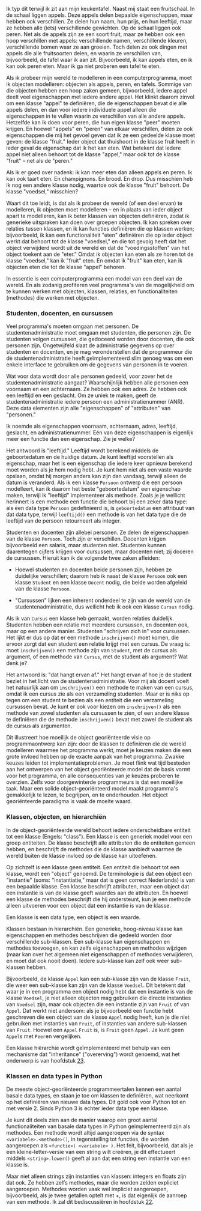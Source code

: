 Ik typ dit terwijl ik zit aan mijn keukentafel. Naast mij staat een
fruitschaal. In de schaal liggen appels. Deze appels delen bepaalde
eigenschappen, maar hebben ook verschillen. Ze delen hun naam, hun
prijs, en hun leeftijd, maar ze hebben alle (iets) verschillende
gewichten. Op de schaal liggen ook peren. Net als de appels zijn ze een
soort fruit, maar ze hebben ook een hoop verschillen met appels:
verschillende namen, verschillende kleuren, verschillende bomen waar ze
aan groeien. Toch delen ze ook dingen met appels die alle fruitsoorten
delen, en waarin ze verschillen van, bijvoorbeeld, de tafel waar ik aan
zit. Bijvoorbeeld, ik kan appels eten, en ik kan ook peren eten. Maar ik
ga niet proberen een tafel te eten.

Als ik probeer mijn wereld te modelleren in een computerprogramma, moet
ik objecten modelleren: objecten als appels, peren, en tafels. Sommige
van die objecten hebben een hoop zaken gemeen, bijvoorbeeld, iedere
appel deelt veel eigenschappen met iedere andere appel. Het klinkt
daarom zinvol om een klasse "appel" te definiëren, die de eigenschappen
bevat die alle appels delen, en dan voor iedere individuele appel alleen
die eigenschappen in te vullen waarin ze verschillen van alle andere
appels. Hetzelfde kan ik doen voor peren, die hun eigen klasse "peer"
moeten krijgen. En hoewel "appels" en "peren" van elkaar verschillen,
delen ze ook eigenschappen die mij het gevoel geven dat ik ze een
gedeelde klasse moet geven: de klasse "fruit." Ieder object dat
thuishoort in de klasse fruit heeft in ieder geval de eigenschap dat ik
het kan eten. Wat betekent dat iedere appel niet alleen behoort tot de
klasse "appel," maar ook tot de klasse "fruit" – net als de "peren."

Als ik er goed over nadenk: ik kan meer eten dan alleen appels en peren.
Ik kan ook taart eten. En champignons. En brood. En drop. Dus misschien
heb ik nog een andere klasse nodig, waartoe ook de klasse "fruit"
behoort. De klasse "voedsel," misschien?

Waart dit toe leidt, is dat als ik probeer de wereld (of een deel ervan)
te modelleren, ik objecten moet modelleren – en in plaats van ieder
object apart te modelleren, kan ik beter klassen van objecten
definiëren, zodat ik generieke uitspraken kan doen over groepen
objecten. Ik kan spreken over relaties tussen klassen, en ik kan
functies definiëren die op klassen werken; bijvoorbeeld, ik kan een
functionaliteit "eten" definiëren die op ieder object werkt dat behoort
tot de klasse "voedsel," en die tot gevolg heeft dat het object
verwijderd wordt uit de wereld en dat de "voedingsstoffen" van het
object toekent aan de "eter." Omdat ik objecten kan eten als ze horen
tot de klasse "voedsel," kan ik "fruit" eten. En omdat ik "fruit" kan
eten, kan ik objecten eten die tot de klasse "appel" behoren.

In essentie is een computerprogramma een model van een deel van de
wereld. En als zodanig profiteren veel programma's van de mogelijkheid
om te kunnen werken met objecten, klassen, relaties, en
functionaliteiten (methodes) die werken met objecten.

### Studenten, docenten, en cursussen

Veel programma's moeten omgaan met personen. De studentenadministratie
moet omgaan met studenten, die personen zijn. De studenten volgen
cursussen, die gedoceerd worden door docenten, die ook personen zijn.
Ongetwijfeld slaat de administratie gegevens op over studenten en
docenten, en je mag veronderstellen dat de programmeur die de
studentenadministratie heeft geïmplementeerd slim genoeg was om een
enkele interface te gebruiken om de gegevens van personen in te voeren.

Wat voor data wordt door alle personen gedeeld, voor zover het de
studentenadministratie aangaat? Waarschijnlijk hebben alle personen een
voornaam en een achternaam. Ze hebben ook een adres. Ze hebben ook een
leeftijd en een geslacht. Om ze uniek te maken, geeft de
studentenadministratie iedere persoon een administratienummer (ANR).
Deze data elementen zijn alle "eigenschappen" of "attributen" van
"personen."

Ik noemde als eigenschappen voornaam, achternaam, adres, leeftijd,
geslacht, en administratienummer. Eén van deze eigenschappen is
eigenlijk meer een functie dan een eigenschap. Zie je welke?

Het antwoord is "leeftijd." Leeftijd wordt berekend middels de
geboortedatum en de huidige datum. Je kunt leeftijd voorstellen als
eigenschap, maar het is een eigenschap die iedere keer opnieuw berekend
moet worden als je hem nodig hebt. Je kunt hem niet als een vaste waarde
opslaan, omdat hij morgen anders kan zijn dan vandaag, terwijl alleen de
datum is veranderd. Als ik een klasse `Persoon` ontwerp die een persoon
modelleert, kan ik daarom het beste "geboortedatum" een eigenschap
maken, terwijl ik "leeftijd" implementeer als methode. Zoals je je
wellicht herinnert is een methode een functie die behoort bij een zeker
data type: als een data type `Persoon` gedefinieerd is, is
`geboortedatum` een attribuut van dat data type, terwijl `leeftijd()`
een methode is van het data type die de leeftijd van de persoon
retourneert als integer.

Studenten en docenten zijn allebei personen. Ze delen de eigenschappen
van de klasse `Persoon`. Toch zijn er verschillen. Docenten krijgen
bijvoorbeeld een salaris, maar studenten niet. Studenten kunnen
daarentegen cijfers krijgen voor cursussen, maar docenten niet; zij
doceren de cursussen. Hieruit kan ik de volgende twee zaken afleiden:

-   Hoewel studenten en docenten beide personen zijn, hebben ze
    duidelijke verschillen; daarom heb ik naast de klasse `Persoon` ook
    een klasse `Student` en een klasse `Docent` nodig, die beide worden
    afgeleid van de klasse `Persoon`.

-   "Cursussen" lijken een inherent onderdeel te zijn van de wereld van
    de studentenadministratie, dus wellicht heb ik ook een klasse
    `Cursus` nodig.

Als ik van `Cursus` een klasse heb gemaakt, worden relaties duidelijk.
Studenten hebben een relatie met meerdere cursussen, en docenten ook,
maar op een andere manier. Studenten "schrijven zich in" voor cursussen.
Het lijkt er dus op dat er een methode `inschrijven()` moet komen, die
ervoor zorgt dat een student een relatie krijgt met een cursus. De vraag
is: moet `inschrijven()` een methode zijn van `Student`, met de cursus
als argument, of een methode van `Cursus`, met de student als argument?
Wat denk je?

Het antwoord is: "dat hangt ervan af." Het hangt ervan af hoe je de
student beziet in het licht van de studentenadministratie. Voor mij als
docent voelt het natuurlijk aan om `inschrijven()` een methode te maken
van een cursus, omdat ik een cursus zie als een verzameling studenten.
Maar er is niks op tegen om een student te bezien als een entiteit die
een verzameling cursussen bevat. Je kunt er ook voor kiezen om
`inschrijven()` als een methode van zowel studenten als cursussen te
zien, of een andere klasse te definiëren die de methode `inschrijven()`
bevat met zowel de student als de cursus als argumenten.

Dit illustreert hoe moeilijk de object georiënteerde visie op
programmaontwerp kan zijn: door de klassen te definiëren die de wereld
modelleren waarmee het programma werkt, moet je keuzes maken die een
grote invloed hebben op de exacte aanpak van het programma. Zwakke
keuzes leiden tot implementatieproblemen. Je moet flink wat tijd
besteden aan het ontwerpen van het object georiënteerde model dat de
basis vormt voor het programma, en alle consequenties van je keuzes
proberen te overzien. Zelfs voor doorgewinterde programmeurs is dat een
moeilijke taak. Maar een solide object-georiënteerd model maakt
programma's gemakkelijk te lezen, te begrijpen, en te onderhouden. Het
object georiënteerde paradigma is vaak de moeite waard.

### Klassen, objecten, en hierarchiën

In de object-georiënteerde wereld behoort iedere onderscheidbare
entiteit tot een klasse (Engels: "class"). Een klasse is een generiek
model voor een groep entiteiten. De klasse beschrijft alle attributen
die de entiteiten gemeen hebben, en beschrijft de methodes die de klasse
aanbiedt waarmee de wereld buiten de klasse invloed op de klasse kan
uitoefenen.

Op zichzelf is een klasse geen entiteit. Een entiteit die behoort tot
een klasse, wordt een "object" genoemd. De terminologie is dat een
object een "instantie" (soms: "instantiatie," maar dat is geen correct
Nederlands) is van een bepaalde klasse. Een klasse beschrijft
attributen, maar een object dat een instantie is van de klasse geeft
waardes aan de attributen. En hoewel een klasse de methodes beschrijft
die hij ondersteunt, kun je een methode alleen uitvoeren voor een object
dat een instantie is van de klasse.

Een klasse is een data type, een object is een waarde.

Klassen bestaan in hierarchiën. Een generieke, hoog-niveau klasse kan
eigenschappen en methodes beschrijven die gedeeld worden door
verschillende sub-klassen. Een sub-klasse kan eigenschappen en methodes
toevoegen, en kan zelfs eigenschappen en methodes wijzigen (maar kan
over het algemeen niet eigenschappen of methodes verwijderen, en moet
dat ook nooit doen). Iedere sub-klasse kan zelf ook weer sub-klassen
hebben.

Bijvoorbeeld, de klasse `Appel` kan een sub-klasse zijn van de klasse
`Fruit`, die weer een sub-klasse kan zijn van de klasse `Voedsel`. Dit
betekent dat waar je in een programma een object nodig hebt dat een
instantie is van de klasse `Voedsel`, je niet alleen objecten mag
gebruiken die directe instanties van `Voedsel` zijn, maar ook objecten
die een instantie zijn van `Fruit` of van `Appel`. Dat werkt niet
andersom: als je bijvoorbeeld een functie hebt geschreven die een object
van de klasse `Appel` nodig heeft, kun je die niet gebruiken met
instanties van `Fruit`, of instanties van andere sub-klassen van
`Fruit`. Hoewel een `Appel` `Fruit` is, is `Fruit` geen `Appel`. Je kunt
geen `Appel`s met `Peer`en vergelijken.

Een klasse hiërarchie wordt geïmplementeerd met behulp van een
mechanisme dat "inheritance" ("overerving") wordt genoemd, wat het
onderwerp is van hoofdstuk
<a href="#ch:inheritance" data-reference-type="ref" data-reference="ch:inheritance">23</a>.

### Klassen en data types in Python

De meeste object-georiënteerde programmeertalen kennen een aantal basale
data types, en staan je toe om klassen te definiëren, wat neerkomt op
het definiëren van nieuwe data types. Dit gold ook voor Python tot en
met versie 2. Sinds Python 3 is echter ieder data type een klasse.

Je kunt dit deels zien aan de manier waarop een groot aantal
functionaliteiten van basale data types in Python geïmplementeerd zijn
als methodes. Een methode wordt altijd aangeroepen via de syntax
`<variabele>.<methode>()`, in tegenstelling tot functies, die worden
aangeroepen als `<functie>( <variabele> )`. Het feit, bijvoorbeeld, dat
als je een kleine-letter-versie van een string wilt creëren, je dit
effectueert middels `<string>.lower()` geeft al aan dat een string een
instantie van een klasse is.

Maar niet alleen strings zijn instanties van klassen: integers en floats
zijn dat ook. Ze hebben zelfs methodes, maar die worden zelden expliciet
aangeroepen. Methodes worden vaak wel impliciet aangeroepen,
bijvoorbeeld, als je twee getallen optelt met $+$, is dat eigenlijk de
aanroep van een methode. Ik zal dit bediscussiëren in hoofdstuk
<a href="#ch:operatoroverloading" data-reference-type="ref" data-reference="ch:operatoroverloading">22</a>.
